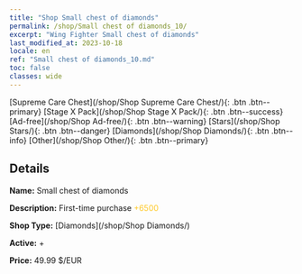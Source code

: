 ```yaml
---
title: "Shop Small chest of diamonds"
permalink: /shop/Small chest of diamonds_10/
excerpt: "Wing Fighter Small chest of diamonds"
last_modified_at: 2023-10-18
locale: en
ref: "Small chest of diamonds_10.md"
toc: false
classes: wide
---
```



  [Supreme Care Chest](/shop/Shop Supreme Care Chest/){: .btn .btn--primary}   [Stage X Pack](/shop/Shop Stage X Pack/){: .btn .btn--success}   [Ad-free](/shop/Shop Ad-free/){: .btn .btn--warning}   [Stars](/shop/Shop Stars/){: .btn .btn--danger}   [Diamonds](/shop/Shop Diamonds/){: .btn .btn--info}   [Other](/shop/Shop Other/){: .btn .btn--primary} 

## Details

 **Name:** Small chest of diamonds 

 **Description:** First-time purchase <span style="color: #FFC926">+6500</span><br/><span style="color: #000000;"></span>

 **Shop Type:** [Diamonds](/shop/Shop Diamonds/)

 **Active:** + 

 **Price:** 49.99 $/EUR 


